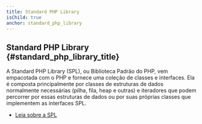 ```yaml
---
title: Standard PHP Library
isChild: true
anchor: standard_php_library
---
```


## Standard PHP Library {#standard_php_library_title}

A Standard PHP Library (SPL), ou Biblioteca Padrão do PHP, vem empacotada com o PHP e fornece uma coleção de classes e 
interfaces. Ela é composta principalmente por classes de estruturas de dados normalmente necessárias (pilha, fila, heap 
e outras) e iteradores que podem percorrer por essas estruturas de dados ou por suas próprias classes que implementem as 
interfaces SPL.

* [Leia sobre a SPL][spl]

[spl]: http://php.net/manual/en/book.spl.php 